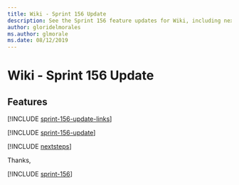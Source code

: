 ```yaml
---
title: Wiki - Sprint 156 Update
description: See the Sprint 156 feature updates for Wiki, including next steps.
author: gloridelmorales
ms.author: glmorale
ms.date: 08/12/2019
---
```


# Wiki - Sprint 156 Update

## Features

[!INCLUDE [sprint-156-update-links](../includes/wiki/sprint-156-update-links.md)]

[!INCLUDE [sprint-156-update](../includes/wiki/sprint-156-update.md)]

[!INCLUDE [nextsteps](../includes/nextsteps.md)]

Thanks,

[!INCLUDE [sprint-156](../includes/signer/sprint-156.md)]
